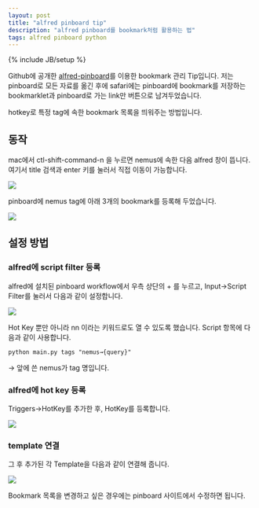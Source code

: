 ```yaml
---
layout: post
title: "alfred pinboard tip"
description: "alfred pinboard를 bookmark처럼 활용하는 법"
tags: alfred pinboard python
---
```

{% include JB/setup %}

Github에 공개한 [alfred-pinboard](https://github.com/jmjeong/alfred-extension/tree/master/pinboard)를
이용한 bookmark 관리 Tip입니다.  저는 pinboard로 모든 자료를 옮긴 후에 safari에는 pinboard에
bookmark를 저장하는 bookmarklet과 pinboard로 가는 link만 버튼으로 남겨두었습니다.

<!-- more -->

hotkey로 특정 tag에 속한 bookmark 목록을 띄워주는 방법입니다.

## 동작

mac에서 ctl-shift-command-n 을 누르면  nemus에 속한 다음 alfred 창이 뜹니다. 여기서 title 검색과 enter 키를 눌러서 직접 이동이 가능합니다. 

![](http://farm4.staticflickr.com/3721/12638537425_903aa4e926.jpg)

pinboard에 nemus tag에 아래 3개의 bookmark를 등록해 두었습니다. 

![](http://farm6.staticflickr.com/5479/12639022764_afa927a736.jpg)

## 설정 방법

### alfred에 script filter 등록 

alfred에 설치된 pinboard workflow에서 우측 상단의 + 를 누르고, Input->Script Filter를 눌러서 다음과 같이 설정합니다. 

![](http://farm4.staticflickr.com/3793/12639065234_047130ce9b.jpg)

Hot Key 뿐만 아니라 nn 이라는 키워드로도 열 수 있도록 했습니다.  Script 항목에 다음과 같이 사용합니다. 

	python main.py tags "nemus→{query}"

→ 앞에 쓴 nemus가 tag 명입니다. 

### alfred에 hot key 등록 

Triggers->HotKey를 추가한 후, HotKey를 등록합니다. 

![](http://farm6.staticflickr.com/5504/12639305094_72f297c50a.jpg)

### template 연결 

그 후 추가된 각 Template을 다음과 같이 연결해 줍니다. 

![](http://farm4.staticflickr.com/3783/12638812813_3dc4cf8bf2.jpg)

Bookmark 목록을 변경하고 싶은 경우에는 pinboard 사이트에서 수정하면 됩니다. 
